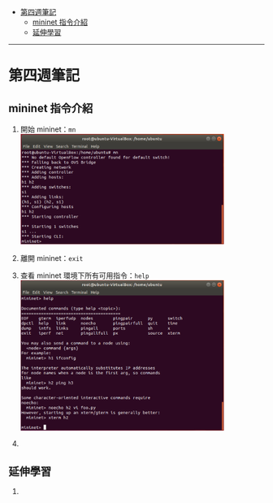 - [第四週筆記](#第四週筆記)
  - [mininet 指令介紹](#mininet-指令介紹)
  - [延伸學習](#延伸學習)
---
# 第四週筆記
## mininet 指令介紹
1. 開始 mininet：`mn`
   <img src="Week 4\mininet_mn.PNG" width="400px" />

2. 離開 mininet：`exit`
3. 查看 mininet 環境下所有可用指令：`help`
   <img src="Week 4\mininet_help.PNG" width="400px" />
   
4. 

## 延伸學習
1. []()
